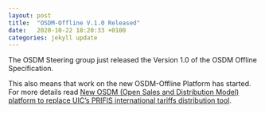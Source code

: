 ```yaml
---
layout: post
title:  "OSDM-Offline V.1.0 Released"
date:   2020-10-22 18:20:33 +0100
categories: jekyll update
---
```


The OSDM Steering group just released the Version 1.0 of the OSDM Offline Specification.

This also means that work on the new OSDM-Offline Platform has started. For more details read
[New OSDM (Open Sales and Distribution Model) platform to replace UIC’s PRIFIS international tariffs distribution tool](https://uic.org/com/enews/article/uic-revamps-its-prifis-international-tariffs-tool-to-osdm-platform-provided-by).